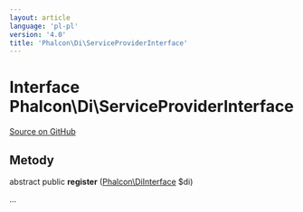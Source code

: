 ```yaml
---
layout: article
language: 'pl-pl'
version: '4.0'
title: 'Phalcon\Di\ServiceProviderInterface'
---
```

# Interface **Phalcon\Di\ServiceProviderInterface**

<a href="https://github.com/phalcon/cphalcon/tree/v4.0.0/phalcon/di/serviceproviderinterface.zep" class="btn btn-default btn-sm">Source on GitHub</a>

## Metody

abstract public **register** ([Phalcon\DiInterface](/4.0/en/api/Phalcon_DiInterface) $di)

...